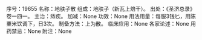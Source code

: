 序号：19655
名称：地肤子散
组成：地肤子（新瓦上焙干）。
出处：《圣济总录》卷一四一。
主治：痔疾。
加减：None
功效：None
用法用量：每服3钱匕，用陈粟米饮调下，日3次。
制备方法：上为散。
临床应用：None
各家论述：None
用药禁忌：None
附注：None
